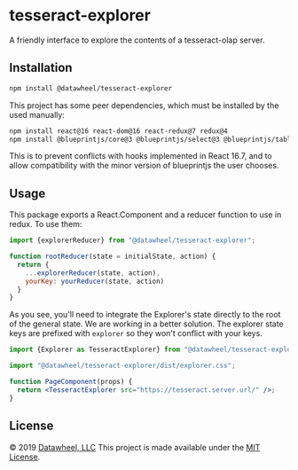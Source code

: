 # tesseract-explorer

A friendly interface to explore the contents of a tesseract-olap server.

## Installation

```bash
npm install @datawheel/tesseract-explorer
```

This project has some peer dependencies, which must be installed by the used manually:

```bash
npm install react@16 react-dom@16 react-redux@7 redux@4
npm install @blueprintjs/core@3 @blueprintjs/select@3 @blueprintjs/table@3
```

This is to prevent conflicts with hooks implemented in React 16.7, and to allow compatibility with the minor version of blueprintjs the user chooses.

## Usage

This package exports a React.Component and a reducer function to use in redux. To use them:

```js
import {explorerReducer} from "@datawheel/tesseract-explorer";

function rootReducer(state = initialState, action) {
  return {
    ...explorerReducer(state, action),
    yourKey: yourReducer(state, action)
  }
}
```

As you see, you'll need to integrate the Explorer's state directly to the root of the general state. We are working in a better solution. The explorer state keys are prefixed with `explorer` so they won't conflict with your keys.

```jsx
import {Explorer as TesseractExplorer} from "@datawheel/tesseract-explorer";

import "@datawheel/tesseract-explorer/dist/explorer.css";

function PageComponent(props) {
  return <TesseractExplorer src="https://tesseract.server.url/" />;
}
```

## License

© 2019 [Datawheel, LLC](https://datawheel.us/)
This project is made available under the [MIT License](./LICENSE).
